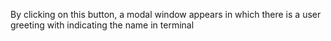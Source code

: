 By clicking on this button, a modal window appears in which there is a user greeting with
   indicating the name in terminal
